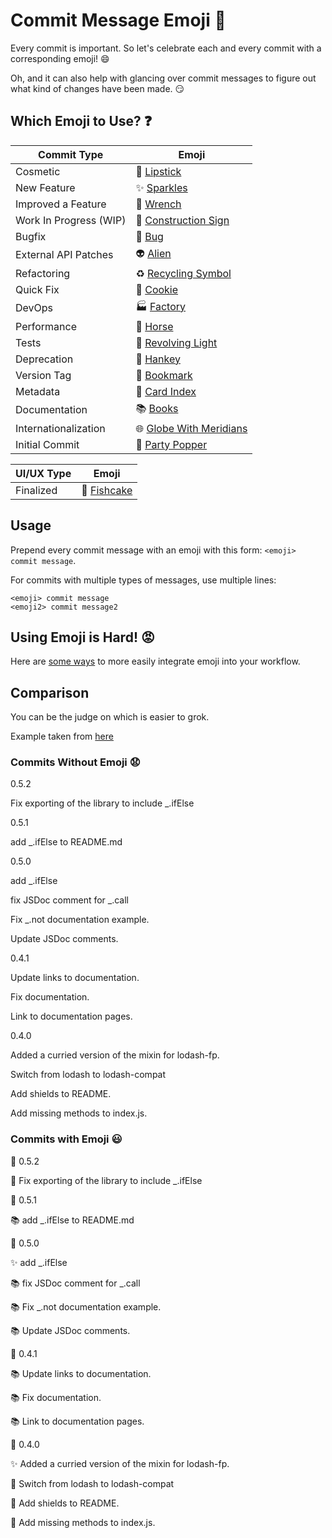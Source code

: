 # Commit Message Emoji 👋

Every commit is important.
So let's celebrate each and every commit with a corresponding emoji! 😄

Oh, and it can also help with glancing over commit messages to figure out
what kind of changes have been made. 😏

## Which Emoji to Use? ❓

Commit Type | Emoji
----------  | -----
Cosmetic | 💄 [Lipstick](http://emojipedia.org/lipstick/)
New Feature | ✨ [Sparkles](http://emojipedia.org/sparkles/)
Improved a Feature | 🔧 [Wrench](http://emojipedia.org/wrench/)
Work In Progress (WIP) | 🚧 [Construction Sign](http://emojipedia.org/construction-sign/)
Bugfix | 🐛 [Bug](http://emojipedia.org/bug/)
External API Patches | 👽 [Alien](http://emojipedia.org/extraterrestrial-alien/)
Refactoring | ♻️ [Recycling Symbol](http://emojipedia.org/black-universal-recycling-symbol/)
Quick Fix | 🍪 [Cookie](http://emojipedia.org/cookie/)
DevOps | 🏭 [Factory](http://emojipedia.org/factory/)
Performance | 🐎 [Horse](http://emojipedia.org/horse/)
Tests | 🚨 [Revolving Light](http://emojipedia.org/police-cars-revolving-light/)
Deprecation | 💩 [Hankey](http://emojipedia.org/pile-of-poo/)
Version Tag | 🔖 [Bookmark](http://emojipedia.org/bookmark/)
Metadata | 📇 [Card Index](http://emojipedia.org/card-index/)
Documentation | 📚 [Books](http://emojipedia.org/books/)
Internationalization | 🌐 [Globe With Meridians](http://emojipedia.org/globe-with-meridians/)
Initial Commit | 🎉 [Party Popper](http://emojipedia.org/party-popper/)

UI/UX Type | Emoji
----------  | -----
Finalized | 🍥 [Fishcake](http://emojipedia.org/fish-cake-with-swirl-design/)

## Usage

Prepend every commit message with an emoji with this form:
`<emoji> commit message`.

For commits with multiple types of messages, use multiple lines:
```
<emoji> commit message
<emoji2> commit message2
```

## Using Emoji is Hard! 😡

Here are [some ways](INTEGRATIONS.md) to more easily integrate emoji into your workflow.

## Comparison

You can be the judge on which is easier to grok.

Example taken from [here](https://github.com/dannyfritz/funcdash/commits/master)

### Commits Without Emoji 😧

0.5.2

Fix exporting of the library to include _.ifElse

0.5.1

add _.ifElse to README.md

0.5.0

add _.ifElse

fix JSDoc comment for _.call

Fix _.not documentation example.

Update JSDoc comments.

0.4.1

Update links to documentation.

Fix documentation.

Link to documentation pages.

0.4.0

Added a curried version of the mixin for lodash-fp.

Switch from lodash to lodash-compat

Add shields to README.

Add missing methods to index.js.

### Commits with Emoji 😃

🔖 0.5.2

🐛 Fix exporting of the library to include _.ifElse

🔖 0.5.1

📚 add _.ifElse to README.md

🔖 0.5.0

✨ add _.ifElse

📚 fix JSDoc comment for _.call

📚 Fix _.not documentation example.

📚 Update JSDoc comments.

🔖 0.4.1

📚 Update links to documentation.

📚 Fix documentation.

📚 Link to documentation pages.

🔖 0.4.0

✨ Added a curried version of the mixin for lodash-fp.

📇 Switch from lodash to lodash-compat

📇 Add shields to README.

🐛 Add missing methods to index.js.
